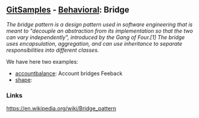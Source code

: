 ## [GitSamples](/../../tree/master) - [Behavioral](/../../tree/java-design-pattern/test/samples/structural): Bridge

<cite>The bridge pattern is a design pattern used in software engineering that is meant to "decouple an abstraction from its implementation so that the two can vary independently", introduced by the Gang of Four.[1] The bridge uses encapsulation, aggregation, and can use inheritance to separate responsibilities into different classes.</cite>

We have here two examples: 
* [accountbalance](accountbalance): Account bridges Feeback
* [shape](shape): 

### Links
https://en.wikipedia.org/wiki/Bridge_pattern
